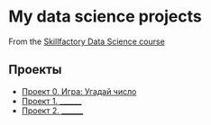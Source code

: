 # My data science projects
From the [Skillfactory Data Science course](https://skillfactory.ru/data-scientist)

## Проекты

* [Проект 0. Игра: Угадай число](https://github.com/al-math/sf_data_science/tree/main/project_0)
* [Проект 1. ______](____)
* [Проект 2. ______](____)